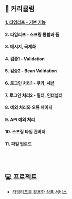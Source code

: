 ## 🌱 커리큘럼
#### [1. 타임리프 - 기본 기능](https://thunder-animantarx-b6f.notion.site/ce7d0fbd439e465f8d452695a5910986)
#### 2. 타임리프 - 스프링 통합과 폼
#### 3. 메시지, 국제화
#### 4. 검증1 - Validation
#### 5. 검증2 - Bean Validation
#### 6. 로그인 처리1 - 쿠키, 세션
#### 7. 로그인 처리2 - 필터, 인터셉터
#### 8. 예외 처리와 오류 페이지
#### 9. API 예외 처리
#### 10. 스프링 타입 컨버터
#### 11. 파일 업로드
<br>
<br>

## 💻 프로젝트
- [타임리프를 활용한 상품 서비스](https://github.com/JoongHyun-Kim/form-thymeleaf)
